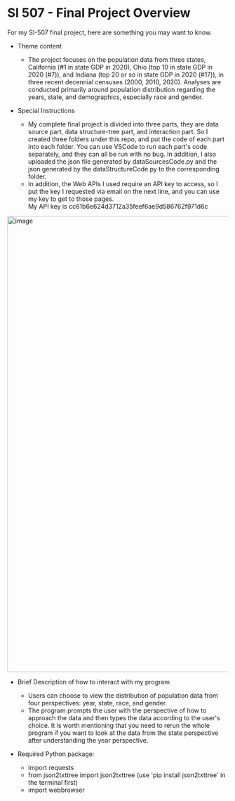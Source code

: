 # SI 507 - Final Project Overview
For my SI-507 final project, here are something you may want to know.

- Theme content 
  - The project focuses on the population data from three states, California (#1 in state GDP in 2020), Ohio (top 10 in state GDP in 2020 (#7)), and Indiana (top 20 or so in state GDP in 2020 (#17)), in three recent decennial censuses (2000, 2010, 2020). Analyses are conducted primarily around population distribution regarding the years, state, and demographics, especially race and gender.
  
- Special Instructions
	- My complete final project is divided into three parts, they are data source part, data structure-tree part, and interaction part. So I created three folders under this repo, and put the code of each part into each folder. You can use VSCode to run each part's code separately, and they can all be run with no bug. In addition, I also uploaded the json file generated by dataSourcesCode.py and the json generated by the dataStructureCode.py to the corresponding folder.
	- In addition, the Web APIs I used require an API key to access, so I put the key I requested via email on the next line, and you can use my key to get to those pages.
	  <br />My API key is cc61b6e624d3712a35feef6ae9d586762f971d6c
<img width="1038" alt="image" src="https://user-images.githubusercontent.com/113861839/207991743-b96fe171-8b3c-4e3c-aac7-eeddf54acd89.png">

- Brief Description of how to interact with my program
  - Users can choose to view the distribution of population data from four perspectives: year, state, race, and gender.
  - The program prompts the user with the perspective of how to approach the data and then types the data according to the user's choice. It is worth mentioning that you need to rerun the whole program if you want to look at the data from the state perspective after understanding the year perspective.

- Required Python package:
  - import requests
  - from json2txttree import json2txttree 
  (use 'pip install json2txttree' in the terminal first)
  - import webbrowser
